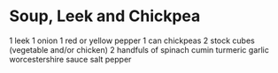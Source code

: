 # Soup, Leek and Chickpea

1 leek
1 onion
1 red or yellow pepper
1 can chickpeas
2 stock cubes (vegetable and/or chicken)
2 handfuls of spinach
  cumin
  turmeric
  garlic
  worcestershire sauce
  salt
  pepper

